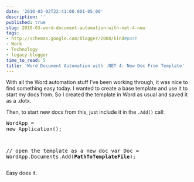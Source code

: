 ```yaml
---
date: '2010-03-02T22:41:00.001-05:00'
description: ''
published: true
slug: 2010-03-word-document-automation-with-net-4-new
tags:
- http://schemas.google.com/blogger/2008/kind#post
- Work
- Technology
- legacy-blogger
time_to_read: 5
title: 'Word Document Automation with .NET 4: New Doc From Template'
---
```



With all the Word automation stuff I’ve been working through, it was nice to find something easy today. I wanted to create a base template and use it to start my docs from. So I created the template in Word as usual and saved it as a .dotx. 

Then, to start new docs from this, just include it in the <code>.Add()</code> call:  <pre class="csharpcode">WordApp = <span class="kwrd">new</span> Application();

<span class="rem">// open the template as a new doc</span>
var Doc = WordApp.Documents.Add(**PathToTemplateFile**);</pre>


Easy does it.
